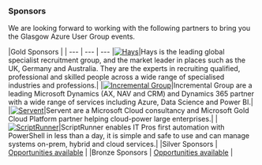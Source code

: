 ### Sponsors

We are looking forward to working with the following partners to bring you the Glasgow Azure User Group events.

|Gold Sponsors |   |
--- | --- | ---
|[![Hays](/img/hays.gif)](https://hays.co.uk)|Hays is the leading global specialist recruitment group, and the market leader in places such as the UK, Germany and Australia. They are the experts in recruiting qualified, professional and skilled people across a wide range of specialised industries and professions.|
|[![Incremental Group](/img/incrementalgroup.png)](https://incrementalgroup.co.uk/)|Incremental Group are a leading Microsoft Dynamics (AX, NAV and CRM) and Dynamics 365 partner with a wide range of services including Azure, Data Science and Power BI.|
|[![Servent](/img/servent.png)](https://www.servent.co.uk/)|Servent are a Microsoft Cloud consultancy and Microsoft Gold Cloud Platform partner helping cloud-power large enterprises.|
|[![ScriptRunner](/img/scriptrunner.png)](https://www.scriptrunner.com/)|ScriptRunner enables IT Pros first automation with PowerShell in less than a day, it is simple and safe to use and can manage systems on-prem, hybrid and cloud services.|
|Silver Sponsors  | [Opportunities available](https://techielass.azureedge.net/gaug/GAUG-Sponsorship-Proposal-2023.pdf)  |
|Bronze Sponsors | [Opportunities available](https://techielass.azureedge.net/gaug/GAUG-Sponsorship-Proposal-2023.pdf)   |
